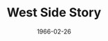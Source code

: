 ---
title: West Side Story
date: 1966-02-26
closing_date: 1966-03-05
layout: productions
featured_image:
image_caption:
image_credit:
playbill:
category:
Theatre: Theatre Jacksonville
Venue: Little Theatre
cast:
- Riff: Frank Spolar
- Tony: Seth Wright
- Action: Alan Gjustiss
- A-Rab: Tom Bridwell
- Baby John: Conrad Peterson
- Big Deal: Bill Milton
- Diesel: Elliott Baker
- Graziella: Shirley Lightbody
- Velma: Sharon Bray
- Clarice: Ann Perez
- Pauline: Carlie Abersold
- Hazel: Darby Nelson
- Anybodys: Barbara Goodman
- Bernardo: Nolan Dingman
- Maria: Gayle Swymer
- Anita: Connie Haines
- Chino: Fernando Velandia
- Nibbles: don Jusko
- Pepe: Frank Nearhoof
- Anxious: Billy Silverman
- Consuelo: Robin Yancey
- Rosalia: Lia Olmo
- Teresita: Bonnie Stewart
- Francisca: Patsy Feinberg
- Estella: Sarah Jo Berman
- Margarita: Donna Freyberg
- Doc: Ernest Goldsmith
- Schrank: Charles Brock
- Krupke: Sid Backer
- Glad Hand: Marshall Grauer
crew:
- Director: George Ballis
- Production Designer: Larry Riddle
- Choreographer: Frank Spolar
- Musical Conductor: Al Sturchio
- Production Supervisor: A. Ira Fink
- Stage Manager:
  - Marshall Grauer
  - Eddie Oakley
- Lighting:
  - Joanna Coburn
  - Andrea Krenicky
  - Frank Berman
  - Bill Aust
- Grip:
  - Sid Backer
  - Ernest Goldsmith
  - Marshall Grauer
  - Jack Broughton
  - Charles Vance
- Flyman:
  - Harold Nearhoof
  - Sam Helfrich
  - Danny Hessel
- Costumes:
  - Mrs. Harold L. Nearhoof
  - Mrs. Martha Gilliat
  - Mrs. Henry Berman
- Properties:
  - Judy Pryor
  - Eddie Oakley
  - Andrea Krenicky
  - Maria Alarcon
- Make-up:
  - Nita James
  - Annette Grauer
  - Lois Stewart
  - Doris Thornhill
- Scenery:
  - Sid Backer
  - Mike Backer
  - Marc Backer
  - Andrea Krenicky
  - Charles Vance
  - Danny Vessel
  - Peter Kingston
  - Nita James
  - Galdys Dale
  - Harold Nearhoof
  - Sam Helfrich
  - David Goodman
  - Dave Kent
orchestra:
- Orchestra:
  - Bernard Kaye
  - Dom Cretella
  - Simpson R. Walker, Jr.
  - Harold Tillotson
  - Don Thomspon
  - Tim Healey
  - Bill Pape
  - Tom Stidham
  - Al Hall, jr.
  - Buddy Pitts
  - Peter Browne
  - Karl Higginbotham
  - Robert Hook
  - Joe Bragg
external_links:
---